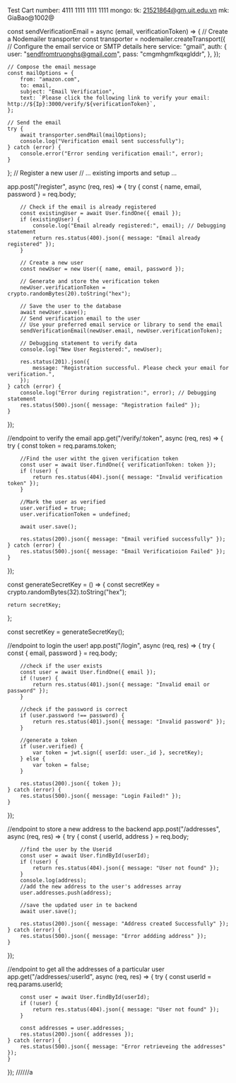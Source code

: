 Test Cart number: 4111 1111 1111 1111
mongo:
tk: 21521864@gm.uit.edu.vn
mk: GiaBao@1002@

const sendVerificationEmail = async (email, verificationToken) => {
// Create a Nodemailer transporter
const transporter = nodemailer.createTransport({
// Configure the email service or SMTP details here
service: "gmail",
auth: {
user: "sendfromtruonghs@gmail.com",
pass: "cmgmhgmfkqxglddr",
},
});

    // Compose the email message
    const mailOptions = {
        from: "amazon.com",
        to: email,
        subject: "Email Verification",
        text: `Please click the following link to verify your email: http://${Ip}:3000/verify/${verificationToken}`,
    };

    // Send the email
    try {
        await transporter.sendMail(mailOptions);
        console.log("Verification email sent successfully");
    } catch (error) {
        console.error("Error sending verification email:", error);
    }

};
// Register a new user
// ... existing imports and setup ...

app.post("/register", async (req, res) => {
try {
const { name, email, password } = req.body;

        // Check if the email is already registered
        const existingUser = await User.findOne({ email });
        if (existingUser) {
            console.log("Email already registered:", email); // Debugging statement
            return res.status(400).json({ message: "Email already registered" });
        }

        // Create a new user
        const newUser = new User({ name, email, password });

        // Generate and store the verification token
        newUser.verificationToken = crypto.randomBytes(20).toString("hex");

        // Save the user to the database
        await newUser.save();
        // Send verification email to the user
        // Use your preferred email service or library to send the email
        sendVerificationEmail(newUser.email, newUser.verificationToken);

        // Debugging statement to verify data
        console.log("New User Registered:", newUser);

        res.status(201).json({
            message: "Registration successful. Please check your email for verification.",
        });
    } catch (error) {
        console.log("Error during registration:", error); // Debugging statement
        res.status(500).json({ message: "Registration failed" });
    }

});

//endpoint to verify the email
app.get("/verify/:token", async (req, res) => {
try {
const token = req.params.token;

        //Find the user witht the given verification token
        const user = await User.findOne({ verificationToken: token });
        if (!user) {
            return res.status(404).json({ message: "Invalid verification token" });
        }

        //Mark the user as verified
        user.verified = true;
        user.verificationToken = undefined;

        await user.save();

        res.status(200).json({ message: "Email verified successfully" });
    } catch (error) {
        res.status(500).json({ message: "Email Verificatioion Failed" });
    }

});

const generateSecretKey = () => {
const secretKey = crypto.randomBytes(32).toString("hex");

    return secretKey;

};

const secretKey = generateSecretKey();

//endpoint to login the user!
app.post("/login", async (req, res) => {
try {
const { email, password } = req.body;

        //check if the user exists
        const user = await User.findOne({ email });
        if (!user) {
            return res.status(401).json({ message: "Invalid email or password" });
        }

        //check if the password is correct
        if (user.password !== password) {
            return res.status(401).json({ message: "Invalid password" });
        }

        //generate a token
        if (user.verified) {
            var token = jwt.sign({ userId: user._id }, secretKey);
        } else {
            var token = false;
        }

        res.status(200).json({ token });
    } catch (error) {
        res.status(500).json({ message: "Login Failed!" });
    }

});

//endpoint to store a new address to the backend
app.post("/addresses", async (req, res) => {
try {
const { userId, address } = req.body;

        //find the user by the Userid
        const user = await User.findById(userId);
        if (!user) {
            return res.status(404).json({ message: "User not found" });
        }
        console.log(address);
        //add the new address to the user's addresses array
        user.addresses.push(address);

        //save the updated user in te backend
        await user.save();

        res.status(200).json({ message: "Address created Successfully" });
    } catch (error) {
        res.status(500).json({ message: "Error addding address" });
    }

});

//endpoint to get all the addresses of a particular user
app.get("/addresses/:userId", async (req, res) => {
try {
const userId = req.params.userId;

        const user = await User.findById(userId);
        if (!user) {
            return res.status(404).json({ message: "User not found" });
        }

        const addresses = user.addresses;
        res.status(200).json({ addresses });
    } catch (error) {
        res.status(500).json({ message: "Error retrieveing the addresses" });
    }

});
//////a
